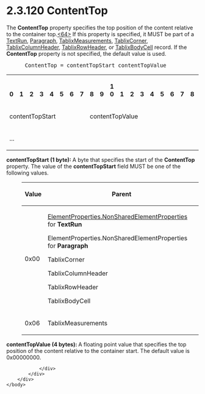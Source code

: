<html dir="LTR" xmlns:mshelp="http://msdn.microsoft.com/mshelp" xmlns:ddue="http://ddue.schemas.microsoft.com/authoring/2003/5" xmlns:xlink="http://www.w3.org/1999/xlink" xmlns:tool="http://www.microsoft.com/tooltip">
    <head>
        <meta http-equiv="Content-Type" content="text/html; CHARSET=utf-8"></meta>
        <meta name="save" content="history"></meta>
        <title>2.3.120 ContentTop</title>
        <xml>
            <mshelp:toctitle title="2.3.120 ContentTop"></mshelp:toctitle>
            <mshelp:rltitle title="[MS-RPL]: ContentTop"></mshelp:rltitle>
            <mshelp:keyword index="A" term="f08efee9-40fe-4ea5-a7ba-fd51d328118d"></mshelp:keyword>
            <mshelp:attr name="DCSext.ContentType" value="open specification"></mshelp:attr>
            <mshelp:attr name="AssetID" value="f08efee9-40fe-4ea5-a7ba-fd51d328118d"></mshelp:attr>
            <mshelp:attr name="TopicType" value="kbRef"></mshelp:attr>
            <mshelp:attr name="DCSext.Title" value="[MS-RPL]: ContentTop" />
        </xml>
    </head>
    <body>
        <div id="header">
            <h1 class="heading">2.3.120 ContentTop</h1>
        </div>
        <div id="mainSection">
            <div id="mainBody">
                <div id="allHistory" class="saveHistory"></div>
                <div id="sectionSection0" class="section" name="collapseableSection">
                    

<p>The <b>ContentTop</b> property specifies the top position of
the content relative to the container top.<a id="Appendix_A_Target_64"></a><a href="1d022514-2a2f-41df-b2f8-36f19e474fa5.html#Appendix_A_64" aria-label="Product behavior note 64">&lt;64&gt;</a> If this
property is specified, it MUST be part of a <a href="d27cece2-1118-4553-9c3d-2b46180055ec.html">TextRun</a>, <a href="3024abc3-23db-494b-a63a-6bd565e4500b.html">Paragraph</a>, <a href="2a40ce87-0857-4776-ac72-ba5668c8340a.html">TablixMeasurements</a>, <a href="20e3b37d-978d-467f-b068-d7a2746e37da.html">TablixCorner</a>, <a href="968a6852-ede1-4bf1-8006-1dab2aea178b.html">TablixColumnHeader</a>, <a href="0d5c4157-00d0-4268-854f-f274a9d102fb.html">TablixRowHeader</a>, or <a href="fa12273f-80a1-432a-bced-a765ff87dbc7.html">TablixBodyCell</a> record. If
the <b>ContentTop</b> property is not specified, the default value is used.</p>

<dl>
<dd>
<div><pre> ContentTop = contentTopStart contentTopValue
</pre></div>
</dd></dl>

<table>
 <tr>
  <th><p><br>0</p></th>
  <th><p><br>1</p></th>
  <th><p><br>2</p></th>
  <th><p><br>3</p></th>
  <th><p><br>4</p></th>
  <th><p><br>5</p></th>
  <th><p><br>6</p></th>
  <th><p><br>7</p></th>
  <th><p><br>8</p></th>
  <th><p><br>9</p></th>
  <th><p>1<br>0</p></th>
  <th><p><br>1</p></th>
  <th><p><br>2</p></th>
  <th><p><br>3</p></th>
  <th><p><br>4</p></th>
  <th><p><br>5</p></th>
  <th><p><br>6</p></th>
  <th><p><br>7</p></th>
  <th><p><br>8</p></th>
  <th><p><br>9</p></th>
  <th><p>2<br>0</p></th>
  <th><p><br>1</p></th>
  <th><p><br>2</p></th>
  <th><p><br>3</p></th>
  <th><p><br>4</p></th>
  <th><p><br>5</p></th>
  <th><p><br>6</p></th>
  <th><p><br>7</p></th>
  <th><p><br>8</p></th>
  <th><p><br>9</p></th>
  <th><p>3<br>0</p></th>
  <th><p><br>1</p></th>
 </tr>
 <tr>
  <td colspan="8">
  <p>contentTopStart</p>
  </td>
  <td colspan="24">
  <p>contentTopValue</p>
  </td>
 </tr>
 <tr>
  <td colspan="8">
  <p>...</p>
  </td>
  
 </tr>
</table>

<p><b>contentTopStart (1 byte): </b>A byte that
specifies the start of the <b>ContentTop</b> property. The value of the <b>contentTopStart</b>
field MUST be one of the following values.</p>

<dl>
<dd>
<table>
 <thead>
  <tr>
   <th>
   <p>Value</p>
   </th>
   <th>
   <p>Parent</p>
   </th>
  </tr>
 </thead>
 <tr>
  <td>
  <p>0x00</p>
  </td>
  <td>
  <p><a href="1b1b7882-84bb-47d4-a3d2-b020b8d23d7a.html">ElementProperties.NonSharedElementProperties</a>
  for <b>TextRun</b></p>
  <p>ElementProperties.NonSharedElementProperties for <b>Paragraph</b></p>
  <p>TablixCorner</p>
  <p>TablixColumnHeader</p>
  <p>TablixRowHeader</p>
  <p>TablixBodyCell</p>
  </td>
 </tr>
 <tr>
  <td>
  <p>0x06</p>
  </td>
  <td>
  <p>TablixMeasurements</p>
  </td>
 </tr>
</table>
</dd></dl>

<p><b>contentTopValue (4 bytes): </b>A floating point
value that specifies the top position of the content relative to the container
start. The default value is 0x00000000.</p>


                </div>
            </div>
        </div>
    </body>
</html>
